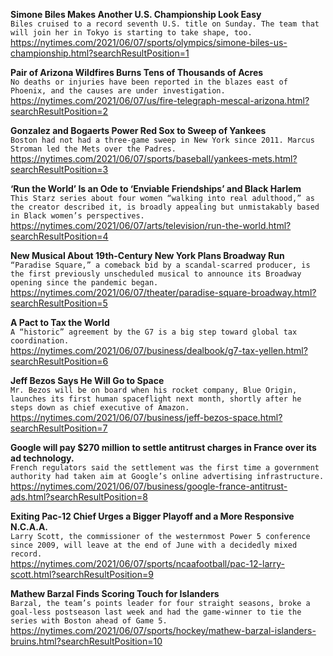 **Simone Biles Makes Another U.S. Championship Look Easy**\
`Biles cruised to a record seventh U.S. title on Sunday. The team that will join her in Tokyo is starting to take shape, too.`\
https://nytimes.com/2021/06/07/sports/olympics/simone-biles-us-championship.html?searchResultPosition=1

**Pair of Arizona Wildfires Burns Tens of Thousands of Acres**\
`No deaths or injuries have been reported in the blazes east of Phoenix, and the causes are under investigation.`\
https://nytimes.com/2021/06/07/us/fire-telegraph-mescal-arizona.html?searchResultPosition=2

**Gonzalez and Bogaerts Power Red Sox to Sweep of Yankees**\
`Boston had not had a three-game sweep in New York since 2011. Marcus Stroman led the Mets over the Padres.`\
https://nytimes.com/2021/06/07/sports/baseball/yankees-mets.html?searchResultPosition=3

**‘Run the World’ Is an Ode to ‘Enviable Friendships’ and Black Harlem**\
`This Starz series about four women “walking into real adulthood,” as the creator described it, is broadly appealing but unmistakably based in Black women’s perspectives.`\
https://nytimes.com/2021/06/07/arts/television/run-the-world.html?searchResultPosition=4

**New Musical About 19th-Century New York Plans Broadway Run**\
`“Paradise Square,” a comeback bid by a scandal-scarred producer, is the first previously unscheduled musical to announce its Broadway opening since the pandemic began.`\
https://nytimes.com/2021/06/07/theater/paradise-square-broadway.html?searchResultPosition=5

**A Pact to Tax the World**\
`A “historic” agreement by the G7 is a big step toward global tax coordination.`\
https://nytimes.com/2021/06/07/business/dealbook/g7-tax-yellen.html?searchResultPosition=6

**Jeff Bezos Says He Will Go to Space**\
`Mr. Bezos will be on board when his rocket company, Blue Origin, launches its first human spaceflight next month, shortly after he steps down as chief executive of Amazon.`\
https://nytimes.com/2021/06/07/business/jeff-bezos-space.html?searchResultPosition=7

**Google will pay $270 million to settle antitrust charges in France over its ad technology.**\
`French regulators said the settlement was the first time a government authority had taken aim at Google’s online advertising infrastructure.`\
https://nytimes.com/2021/06/07/business/google-france-antitrust-ads.html?searchResultPosition=8

**Exiting Pac-12 Chief Urges a Bigger Playoff and a More Responsive N.C.A.A.**\
`Larry Scott, the commissioner of the westernmost Power 5 conference since 2009, will leave at the end of June with a decidedly mixed record.`\
https://nytimes.com/2021/06/07/sports/ncaafootball/pac-12-larry-scott.html?searchResultPosition=9

**Mathew Barzal Finds Scoring Touch for Islanders**\
`Barzal, the team’s points leader for four straight seasons, broke a goal-less postseason last week and had the game-winner to tie the series with Boston ahead of Game 5.`\
https://nytimes.com/2021/06/07/sports/hockey/mathew-barzal-islanders-bruins.html?searchResultPosition=10

